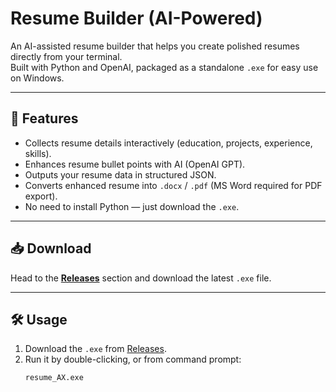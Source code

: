 # Resume Builder (AI-Powered)

An AI-assisted resume builder that helps you create polished resumes directly from your terminal.  
Built with Python and OpenAI, packaged as a standalone `.exe` for easy use on Windows.  

---

## 🚀 Features
- Collects resume details interactively (education, projects, experience, skills).  
- Enhances resume bullet points with AI (OpenAI GPT).  
- Outputs your resume data in structured JSON.  
- Converts enhanced resume into `.docx` / `.pdf` (MS Word required for PDF export).  
- No need to install Python — just download the `.exe`.  

---

## 📥 Download
Head to the **[Releases](../../releases)** section and download the latest `.exe` file.  

---

## 🛠 Usage
1. Download the `.exe` from [Releases](../../releases).  
2. Run it by double-clicking, or from command prompt:  
   ```bash
   resume_AX.exe
